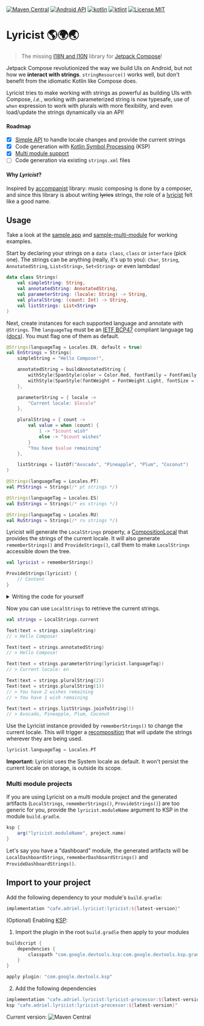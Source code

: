 [![Maven Central](https://img.shields.io/maven-central/v/cafe.adriel.lyricist/lyricist?style=for-the-badge&color=blue)](https://repo.maven.apache.org/maven2/cafe/adriel/lyricist/)
[![Android API](https://img.shields.io/badge/api-21%2B-brightgreen.svg?style=for-the-badge)](https://android-arsenal.com/api?level=21)
[![kotlin](https://img.shields.io/github/languages/top/adrielcafe/lyricist.svg?style=for-the-badge&color=blueviolet)](https://kotlinlang.org/)
[![ktlint](https://img.shields.io/badge/code%20style-%E2%9D%A4-FF4081.svg?style=for-the-badge)](https://ktlint.github.io/)
[![License MIT](https://img.shields.io/github/license/adrielcafe/lyricist.svg?style=for-the-badge&color=orange)](https://opensource.org/licenses/MIT)

# Lyricist 🌎🌍🌏 
> The missing [I18N and I10N](https://en.wikipedia.org/wiki/Internationalization_and_localization) library for [Jetpack Compose](https://developer.android.com/jetpack/compose)!

Jetpack Compose revolutionized the way we build UIs on Android, but not how we **interact with strings**. `stringResource()` works well, but don't benefit from the idiomatic Kotlin like Compose does.

Lyricist tries to make working with strings as powerful as building UIs with Compose, *i.e.*, working with parameterized string is now typesafe, use of `when` expression to work with plurals with more flexibility, and even load/update the strings dynamically via an API!

#### Roadmap
- [x] [Simple API](#user-content-usage) to handle locale changes and provide the current strings
- [x] Code generation with [Kotlin Symbol Processing](https://github.com/google/ksp) (KSP)
- [x] [Multi module support](#user-content-multi-module-projects)
- [ ] Code generation via existing `strings.xml` files

#### Why _Lyricist_?
Inspired by [accompanist](https://github.com/google/accompanist#why-the-name) library: music composing is done by a composer, and since this library is about writing ~~lyrics~~ strings, the role of a [lyricist](https://en.wikipedia.org/wiki/Lyricist) felt like a good name.

## Usage
Take a look at the [sample app](https://github.com/adrielcafe/lyricist/tree/main/sample/src/main/java/cafe/adriel/lyricist/sample) and [sample-multi-module](https://github.com/adrielcafe/lyricist/tree/main/sample-multi-module/src/main/java/cafe/adriel/lyricist/sample/multimodule) for working examples.

Start by declaring your strings on a `data class`, `class` or `interface` (pick one). The strings can be anything (really, it's up to you): `Char`, `String`, `AnnotatedString`, `List<String>`, `Set<String>` or even lambdas!
```kotlin
data class Strings(
    val simpleString: String,
    val annotatedString: AnnotatedString,
    val parameterString: (locale: String) -> String,
    val pluralString: (count: Int) -> String,
    val listStrings: List<String>
)
```

Next, create instances for each supported language and annotate with `@Strings`. The `languageTag` must be an [IETF BCP47](https://en.wikipedia.org/wiki/IETF_language_tag) compliant language tag ([docs](https://developer.android.com/guide/topics/resources/providing-resources#LocaleQualifier)). You must flag one of them as default.
```kotlin
@Strings(languageTag = Locales.EN, default = true)
val EnStrings = Strings(
    simpleString = "Hello Compose!",

    annotatedString = buildAnnotatedString {
        withStyle(SpanStyle(color = Color.Red, fontFamily = FontFamily.Cursive)) { append("Hello ") }
        withStyle(SpanStyle(fontWeight = FontWeight.Light, fontSize = 16.sp)) { append("Compose!") }
    },

    parameterString = { locale ->
        "Current locale: $locale"
    },

    pluralString = { count ->
        val value = when (count) {
            1 -> "$count wish"
            else -> "$count wishes"
        }
        "You have $value remaining"
    },

    listStrings = listOf("Avocado", "Pineapple", "Plum", "Coconut")
)

@Strings(languageTag = Locales.PT)
val PtStrings = Strings(/* pt strings */)

@Strings(languageTag = Locales.ES)
val EsStrings = Strings(/* es strings */)

@Strings(languageTag = Locales.RU)
val RuStrings = Strings(/* ru strings */)
```

Lyricist will generate the `LocalStrings` property, a [CompositionLocal](https://developer.android.com/reference/kotlin/androidx/compose/runtime/CompositionLocal) that provides the strings of the current locale. It will also generate `rememberStrings()` and `ProvideStrings()`, call them to make `LocalStrings` accessible down the tree.
```kotlin
val lyricist = rememberStrings()

ProvideStrings(lyricist) {
    // Content
}
```

<details><summary>Writing the code for yourself</summary>

Don't want to enable KSP to generate the code for you? No problem! Follow the steps below to integrate with Lyricist manually.

First, map each supported language tag to their corresponding instances.
```kotlin
val strings = mapOf(
    Locales.EN to EnStrings,
    Locales.PT to PtStrings,
    Locales.ES to EsStrings,
    Locales.RU to RuStrings
)
```

Next, create your `LocalStrings` and choose one translation as default.
```kotlin
val LocalStrings = staticCompositionLocalOf { EnStrings }
```

Finally, use the same functions, `rememberStrings()` and `ProvideStrings()`, to make your `LocalStrings` accessible down the tree. But this time you need to provide your `strings` and `LocalStrings` manually.
```kotlin
val lyricist = rememberStrings(strings)

ProvideStrings(lyricist, LocalStrings) {
    // Content
}
```
</details>

Now you can use `LocalStrings` to retrieve the current strings.
```kotlin
val strings = LocalStrings.current

Text(text = strings.simpleString)
// > Hello Compose!

Text(text = strings.annotatedString)
// > Hello Compose!

Text(text = strings.parameterString(lyricist.languageTag))
// > Current locale: en

Text(text = strings.pluralString(2))
Text(text = strings.pluralString(1))
// > You have 2 wishes remaining
// > You have 1 wish remaining

Text(text = strings.listStrings.joinToString())
// > Avocado, Pineapple, Plum, Coconut
```

Use the Lyricist instance provided by `rememberStrings()` to change the current locale. This will trigger a [recomposition](https://developer.android.com/jetpack/compose/mental-model#recomposition) that will update the strings wherever they are being used.
```kotlin
lyricist.languageTag = Locales.PT
```

**Important:** Lyricist uses the System locale as default. It won't persist the current locale on storage, is outside its scope.

### Multi module projects

If you are using Lyricist on a multi module project and the generated artifacts (`LocalStrings`, `rememberStrings()`, `ProvideStrings()`) are too generic for you, provide the `lyricist.moduleName` argument to KSP in the module `build.gradle`.
```gradle
ksp {
    arg("lyricist.moduleName", project.name)
}
```

Let's say you have a "dashboard" module, the generated artifacts will be `LocalDashboardStrings`, `rememberDashboardStrings()` and `ProvideDashboardStrings()`.

## Import to your project

Add the following dependency to your module's `build.gradle`:
```gradle
implementation "cafe.adriel.lyricist:lyricist:${latest-version}"
```

(Optional) Enabling [KSP](https://github.com/google/ksp/blob/main/docs/quickstart.md):
1. Import the plugin in the root `build.gradle` then apply to your modules
```gradle
buildscript {
    dependencies {
        classpath "com.google.devtools.ksp:com.google.devtools.ksp.gradle.plugin:${ksp-latest-version}"
    }
}

apply plugin: "com.google.devtools.ksp"
```

2. Add the following dependencies
```gradle
implementation "cafe.adriel.lyricist:lyricist-processor:${latest-version}"
ksp "cafe.adriel.lyricist:lyricist-processor:${latest-version}"
```

Current version: ![Maven Central](https://img.shields.io/maven-central/v/cafe.adriel.lyricist/lyricist?color=blue)